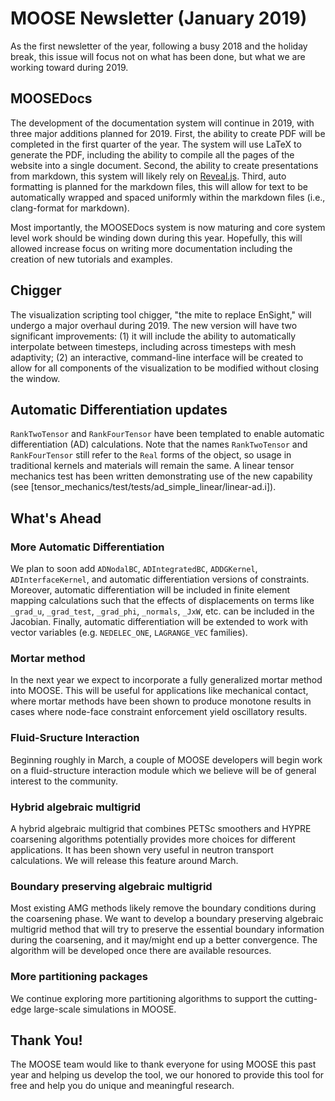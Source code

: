 # MOOSE Newsletter (January 2019)

As the first newsletter of the year, following a busy 2018 and the holiday break, this issue will
focus not on what has been done, but what we are working toward during 2019.

## MOOSEDocs

The development of the documentation system will continue in 2019, with three major additions planned
for 2019. First, the ability to create PDF will be completed in the first quarter of the year. The
system will use LaTeX to generate the PDF, including the ability to compile all the pages of the
website into a single document. Second, the ability to create presentations from markdown, this
system will likely rely on [Reveal.js](https://revealjs.com). Third, auto formatting is planned
for the markdown files, this will allow for text to be automatically wrapped and spaced uniformly
within the markdown files (i.e., clang-format for markdown).

Most importantly, the MOOSEDocs system is now maturing and core system level work should be winding
down during this year. Hopefully, this will allowed increase focus on writing more documentation
including the creation of new tutorials and examples.

## Chigger

The visualization scripting tool chigger, "the mite to replace EnSight," will undergo a major
overhaul during 2019. The new version will have two significant improvements: (1) it will include
the ability to automatically interpolate between timesteps, including across timesteps with
mesh adaptivity; (2) an interactive, command-line interface will be created to allow for all
components of the visualization to be modified without closing the window.

## Automatic Differentiation updates

`RankTwoTensor` and `RankFourTensor` have been templated to enable automatic
differentiation (AD) calculations. Note that the names `RankTwoTensor` and
`RankFourTensor` still refer to the `Real` forms of the object, so usage in
traditional kernels and materials will remain the same. A linear tensor
mechanics test has been written demonstrating use of the new capability (see
[tensor_mechanics/test/tests/ad_simple_linear/linear-ad.i]).

## What's Ahead

### More Automatic Differentiation

We plan to soon add `ADNodalBC`, `ADIntegratedBC`, `ADDGKernel`,
`ADInterfaceKernel`, and automatic differentiation versions of
constraints. Moreover, automatic differentiation will be included in finite
element mapping calculations such that the effects of displacements on terms like `_grad_u`,
`_grad_test`, `_grad_phi`, `_normals`, `_JxW`, etc. can be included in the
Jacobian. Finally, automatic differentiation will be extended to work with
vector variables (e.g. `NEDELEC_ONE`, `LAGRANGE_VEC` families).

### Mortar method

In the next year we expect to incorporate a fully generalized mortar method into
MOOSE. This will be useful for applications like mechanical contact, where
mortar methods have been shown to produce monotone results in cases where
node-face constraint enforcement yield oscillatory results.

### Fluid-Sructure Interaction

Beginning roughly in March, a couple of MOOSE developers will begin work on a
fluid-structure interaction module which we believe will be of general interest
to the community.

### Hybrid algebraic multigrid

A hybrid algebraic multigrid that combines PETSc smoothers and HYPRE coarsening algorithms
potentially provides more choices for different applications. It has been shown very useful
in neutron transport calculations. We will release this feature around March.

### Boundary preserving algebraic multigrid

Most existing AMG methods likely remove the boundary conditions during the coarsening phase.
We want to develop a boundary preserving algebraic multigrid method that will try to preserve
the essential boundary information during the coarsening, and it may/might end up a better convergence. The
algorithm will be developed once there are available resources.

### More partitioning packages

We continue exploring more partitioning algorithms to support the cutting-edge large-scale simulations
in MOOSE.

## Thank You!

The MOOSE team would like to thank everyone for using MOOSE this past year and helping us develop the
tool, we our honored to provide this tool for free and help you do unique and meaningful research.

